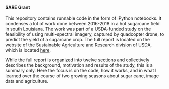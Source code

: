 #### SARE Grant 

This repository contains runnable code in the form of iPython notebooks. It condenses a lot of work done between 2016-2018 in a hot sugarcane field in south Louisiana. The work was part of a USDA-funded study on the feasibility of using multi-spectral imagery, captured by quadcopter drone, to predict the yield of a sugarcane crop. The full report is located on the website of the Sustainable Agriculture and Research division of USDA, which is located [here](https://projects.sare.org/project-reports/fs14-282/). 

While the full report is organized into twelve sections and collectively describes the background, motivation and results of the study, this is a summary only. Here the focus is on the code, how it works, and in what I learned over the course of two growing seasons about sugar cane, image data and agriculture.     


